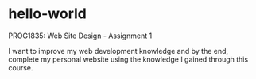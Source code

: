 # hello-world
PROG1835: Web Site Design - Assignment 1

I want to improve my web development knowledge and by the end, complete my personal website using the knowledge I gained through this course.